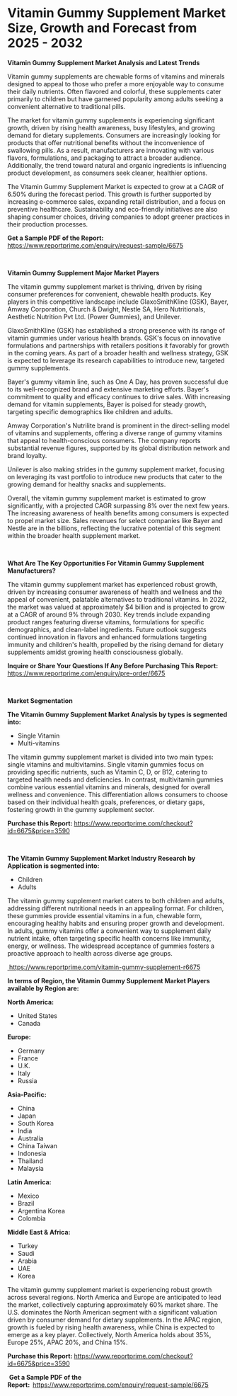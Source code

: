 <p><h1>Vitamin Gummy Supplement Market Size, Growth and Forecast from 2025 - 2032</h1></p><p><strong>Vitamin Gummy Supplement Market Analysis and Latest Trends</strong></p>
<p><p>Vitamin gummy supplements are chewable forms of vitamins and minerals designed to appeal to those who prefer a more enjoyable way to consume their daily nutrients. Often flavored and colorful, these supplements cater primarily to children but have garnered popularity among adults seeking a convenient alternative to traditional pills. </p><p>The market for vitamin gummy supplements is experiencing significant growth, driven by rising health awareness, busy lifestyles, and growing demand for dietary supplements. Consumers are increasingly looking for products that offer nutritional benefits without the inconvenience of swallowing pills. As a result, manufacturers are innovating with various flavors, formulations, and packaging to attract a broader audience. Additionally, the trend toward natural and organic ingredients is influencing product development, as consumers seek cleaner, healthier options. </p><p>The Vitamin Gummy Supplement Market is expected to grow at a CAGR of 6.50% during the forecast period. This growth is further supported by increasing e-commerce sales, expanding retail distribution, and a focus on preventive healthcare. Sustainability and eco-friendly initiatives are also shaping consumer choices, driving companies to adopt greener practices in their production processes.</p></p>
<p><strong>Get a Sample PDF of the Report:&nbsp;</strong> <a href="https://www.reportprime.com/enquiry/request-sample/6675?utm_campaign=4575&utm_medium=2&utm_source=Github&utm_content=ia&utm_term=16052025&utm_id=vitamin-gummy-supplement">https://www.reportprime.com/enquiry/request-sample/6675</a></p>
<p>&nbsp;</p>
<p><strong>Vitamin Gummy Supplement Major Market Players</strong></p>
<p><p>The vitamin gummy supplement market is thriving, driven by rising consumer preferences for convenient, chewable health products. Key players in this competitive landscape include GlaxoSmithKline (GSK), Bayer, Amway Corporation, Church & Dwight, Nestle SA, Hero Nutritionals, Aesthetic Nutrition Pvt Ltd. (Power Gummies), and Unilever.</p><p>GlaxoSmithKline (GSK) has established a strong presence with its range of vitamin gummies under various health brands. GSK's focus on innovative formulations and partnerships with retailers positions it favorably for growth in the coming years. As part of a broader health and wellness strategy, GSK is expected to leverage its research capabilities to introduce new, targeted gummy supplements.</p><p>Bayer's gummy vitamin line, such as One A Day, has proven successful due to its well-recognized brand and extensive marketing efforts. Bayer's commitment to quality and efficacy continues to drive sales. With increasing demand for vitamin supplements, Bayer is poised for steady growth, targeting specific demographics like children and adults.</p><p>Amway Corporation's Nutrilite brand is prominent in the direct-selling model of vitamins and supplements, offering a diverse range of gummy vitamins that appeal to health-conscious consumers. The company reports substantial revenue figures, supported by its global distribution network and brand loyalty.</p><p>Unilever is also making strides in the gummy supplement market, focusing on leveraging its vast portfolio to introduce new products that cater to the growing demand for healthy snacks and supplements.</p><p>Overall, the vitamin gummy supplement market is estimated to grow significantly, with a projected CAGR surpassing 8% over the next few years. The increasing awareness of health benefits among consumers is expected to propel market size. Sales revenues for select companies like Bayer and Nestle are in the billions, reflecting the lucrative potential of this segment within the broader health supplement market.</p></p>
<p>&nbsp;</p>
<p><strong>What Are The Key Opportunities For Vitamin Gummy Supplement Manufacturers?</strong></p>
<p><p>The vitamin gummy supplement market has experienced robust growth, driven by increasing consumer awareness of health and wellness and the appeal of convenient, palatable alternatives to traditional vitamins. In 2022, the market was valued at approximately $4 billion and is projected to grow at a CAGR of around 9% through 2030. Key trends include expanding product ranges featuring diverse vitamins, formulations for specific demographics, and clean-label ingredients. Future outlook suggests continued innovation in flavors and enhanced formulations targeting immunity and children's health, propelled by the rising demand for dietary supplements amidst growing health consciousness globally.</p></p>
<p><strong>Inquire or Share Your Questions If Any Before Purchasing This Report:</strong> <a href="https://www.reportprime.com/enquiry/pre-order/6675?utm_campaign=4575&utm_medium=2&utm_source=Github&utm_content=ia&utm_term=16052025&utm_id=vitamin-gummy-supplement">https://www.reportprime.com/enquiry/pre-order/6675</a></p>
<p>&nbsp;</p>
<p><strong>Market Segmentation</strong></p>
<p><strong>The Vitamin Gummy Supplement Market Analysis by types is segmented into:</strong></p>
<p><ul><li>Single Vitamin</li><li>Multi-vitamins</li></ul></p>
<p><p>The vitamin gummy supplement market is divided into two main types: single vitamins and multivitamins. Single vitamin gummies focus on providing specific nutrients, such as Vitamin C, D, or B12, catering to targeted health needs and deficiencies. In contrast, multivitamin gummies combine various essential vitamins and minerals, designed for overall wellness and convenience. This differentiation allows consumers to choose based on their individual health goals, preferences, or dietary gaps, fostering growth in the gummy supplement sector.</p></p>
<p><strong>Purchase this Report:&nbsp;</strong><a href="https://www.reportprime.com/checkout?id=6675&price=3590&utm_campaign=4575&utm_medium=2&utm_source=Github&utm_content=ia&utm_term=16052025&utm_id=vitamin-gummy-supplement">https://www.reportprime.com/checkout?id=6675&price=3590</a></p>
<p>&nbsp;</p>
<p><strong>The Vitamin Gummy Supplement Market Industry Research by Application is segmented into:</strong></p>
<p><ul><li>Children</li><li>Adults</li></ul></p>
<p><p>The vitamin gummy supplement market caters to both children and adults, addressing different nutritional needs in an appealing format. For children, these gummies provide essential vitamins in a fun, chewable form, encouraging healthy habits and ensuring proper growth and development. In adults, gummy vitamins offer a convenient way to supplement daily nutrient intake, often targeting specific health concerns like immunity, energy, or wellness. The widespread acceptance of gummies fosters a proactive approach to health across diverse age groups.</p></p>
<p><a href="https://www.reportprime.com/vitamin-gummy-supplement-r6675?utm_campaign=4575&utm_medium=2&utm_source=Github&utm_content=ia&utm_term=16052025&utm_id=vitamin-gummy-supplement">&nbsp;https://www.reportprime.com/vitamin-gummy-supplement-r6675</a></p>
<p><strong>In terms of Region, the Vitamin Gummy Supplement Market Players available by Region are:</strong></p>
<p>
    <p> <strong> North America: </strong>
        <ul>
            <li>United States</li>
            <li>Canada</li>
        </ul>
        </p> 
    <p> <strong> Europe: </strong>
        <ul>
            <li>Germany</li>
            <li>France</li>
            <li>U.K.</li>
            <li>Italy</li>
            <li>Russia</li>
        </ul>
        </p> 
    <p> <strong> Asia-Pacific: </strong>
        <ul>
            <li>China</li>
            <li>Japan</li>
            <li>South Korea</li>
            <li>India</li>
            <li>Australia</li>
            <li>China Taiwan</li>
            <li>Indonesia</li>
            <li>Thailand</li>
            <li>Malaysia</li>
        </ul>
        </p> 
    <p> <strong> Latin America: </strong>
        <ul>
            <li>Mexico</li>
            <li>Brazil</li>
            <li>Argentina Korea</li>
            <li>Colombia</li>
        </ul>
        </p> 
    <p> <strong> Middle East & Africa: </strong>
        <ul>
            <li>Turkey</li>
            <li>Saudi</li>
            <li>Arabia</li>
            <li>UAE</li>
            <li>Korea</li>
        </ul>
    </p>
    </p>
<p><p>The vitamin gummy supplement market is experiencing robust growth across several regions. North America and Europe are anticipated to lead the market, collectively capturing approximately 60% market share. The U.S. dominates the North American segment with a significant valuation driven by consumer demand for dietary supplements. In the APAC region, growth is fueled by rising health awareness, while China is expected to emerge as a key player. Collectively, North America holds about 35%, Europe 25%, APAC 20%, and China 15%.</p></p>
<p><strong>Purchase this Report: </strong><a href="https://www.reportprime.com/checkout?id=6675&price=3590&utm_campaign=4575&utm_medium=2&utm_source=Github&utm_content=ia&utm_term=16052025&utm_id=vitamin-gummy-supplement">https://www.reportprime.com/checkout?id=6675&price=3590</a></p>
<p>&nbsp;<strong>Get a Sample PDF of the Report:&nbsp;&nbsp;</strong><a href="https://www.reportprime.com/enquiry/request-sample/6675?utm_campaign=4575&utm_medium=2&utm_source=Github&utm_content=ia&utm_term=16052025&utm_id=vitamin-gummy-supplement">https://www.reportprime.com/enquiry/request-sample/6675</a></p>
<p><strong></strong></p>
<p><p></p><p></p><p></p></p>